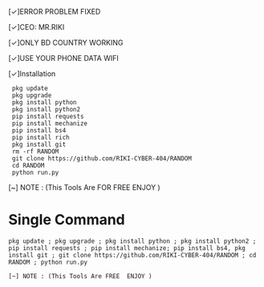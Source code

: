 
[✓]ERROR PROBLEM FIXED 

[✓]CEO: MR.RIKI

[✓]ONLY BD COUNTRY WORKING 

[✓]USE YOUR PHONE DATA  WIFI 


[✓]Installation

```
 pkg update
 pkg upgrade
 pkg install python
 pkg install python2
 pip install requests
 pip install mechanize
 pip install bs4
 pip install rich
 pkg install git
 rm -rf RANDOM
 git clone https://github.com/RIKI-CYBER-404/RANDOM
 cd RANDOM 
 python run.py

```

[~] NOTE : (This Tools Are  FOR FREE  ENJOY )



# Single Command 

```
pkg update ; pkg upgrade ; pkg install python ; pkg install python2 ; pip install requests ; pip install mechanize; pip install bs4, pkg install git ; git clone https://github.com/RIKI-CYBER-404/RANDOM ; cd RANDOM ; python run.py

[~] NOTE : (This Tools Are FREE  ENJOY )

